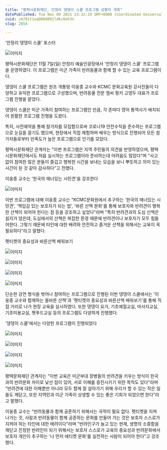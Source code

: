 ```yaml
---
title: "평택시문화재단, 안정리 댕댕이 스쿨 프로그램 성황리 개최"
datePublished: Tue Nov 09 2021 23:32:19 GMT+0000 (Coordinated Universal Time)
cuid: cm701t1uq000d09jldkc6eh3n
slug: 2654

---
```



'안정리 댕댕이 스쿨' 포스터

![이미지](https://cdn.hashnode.com/res/hashnode/image/upload/v1739252101761/3736b300-439b-4758-8fc9-f9e42a463dbb.jpeg)

평택시문화재단은 11월 7일(일) 안정리 예술인광장에서 '안정리 댕댕이 스쿨' 프로그램을 운영하였다. 이 프로그램은 미군 가족이 반려동물과 함께 할 수 있는 교육 프로그램이다.

댕댕이 스쿨 프로그램은 원조 개통령 이웅종 교수와 KCMC 문화교육원 강사진들이 다양하고 유익한 프로그램으로 구성했으며, 반려동물 전문 엠씨 펑키 고영두 대표가 프로그램 진행을 맡았다.

댕댕이 스쿨은 미군 가족이 참여하는 프로그램인 만큼, 각 존마다 영어 통역사가 배치되어 원활한 프로그램 진행을 도왔다.

특히, 사전예약을 통해 참가자를 모집함으로써 코로나19 안전수칙을 준수하는 프로그램으로 눈길을 끌기도 했으며, 현장에서 직접 체험하며 배우는 방식으로 진행되어 모든 참가자들로부터 만족도가 높은 프로그램으로 인기를 모았다.

평택시문화재단 관계자는 "이번 프로그램은 지역 주민들의 의견을 반영하였으며, 평택시문화재단에서도 처음 실시하는 프로그램이라 준비하는데 어려움도 많았다"며 "사고 없이 참여한 많은 분들이 즐겁고 행복한 시간을 보내는 모습을 보니 뿌듯하고 의미 있는 시간이 된 것 같아 감사하다"고 전했다.

이웅종 교수는 '한국의 매너있는 시민견'을 강조한다

![이미지](https://cdn.hashnode.com/res/hashnode/image/upload/v1739252103656/d1820627-b7ab-406a-877d-c9e20f3a5b9c.jpeg)

이번 프로그램에 대해 이웅종 교수는 "KCMC문화원에서 추구하는 '한국의 매너있는 시민견', '책임감 있는 보호자가 되는 법', '바른 산책 문화'를 통해 보호자와 반려견이 행복한 산책이 되어야 한다는 점 등을 강조하고 싶었다"라며 "특히 반려견과의 도심 산책은 쉽지가 않은데, 도심에서의 산책은 복잡한 환경 때문에 반려견이나 보호자가 모두 힘들어한다. 그렇기 때문에 타인에 대한 배려와 안전하고 즐거운 산책을 위해서는 교육이 꼭 필요하다"라고 말했다.

펫티켓의 중요성과 바른산책 배워보기

![이미지](https://cdn.hashnode.com/res/hashnode/image/upload/v1739252105620/bf25a524-d2e6-43a2-a64c-3bf2011327c8.jpeg)

![이미지](https://cdn.hashnode.com/res/hashnode/image/upload/v1739252108052/18f60c04-5a76-4339-86af-2c0c9178cd5c.jpeg)

![이미지](https://cdn.hashnode.com/res/hashnode/image/upload/v1739252110485/f17a31bd-8129-4134-b9ee-da4f77ab0f17.jpeg)

![이미지](https://cdn.hashnode.com/res/hashnode/image/upload/v1739252112762/4807be76-7e05-4c60-920b-8c2fe31addf5.jpeg)

단순한 강연 형식을 벗어나 참여하는 프로그램으로 진행된 이번 댕댕이 스쿨에서는 '이웅종 교수와 함께하는 올바른 산책'과 '펫티켓의 중요성과 바른산책 배워보기'를 통해 직접 거리로 나가 현장 교육을 실시하였다. 또한 댕댕이 요가, 기초예절교실, 마사지교실, 기초미용교실, 펫푸드교실 등의 프로그램도 다양하게 진행했다.

'댕댕이 스쿨'에서는 다양한 프로그램이 진행되었다

![이미지](https://cdn.hashnode.com/res/hashnode/image/upload/v1739252114807/3ce42f89-ef4d-4fae-be74-b2fd8b2352c3.jpeg)

![이미지](https://cdn.hashnode.com/res/hashnode/image/upload/v1739252116600/33634c07-b386-47d3-b2ad-465f5e583f8f.jpeg)

![이미지](https://cdn.hashnode.com/res/hashnode/image/upload/v1739252118236/f9736055-c5ec-4026-8f8c-ced5de63fe8f.jpeg)

![이미지](https://cdn.hashnode.com/res/hashnode/image/upload/v1739252120000/571b09a0-5e21-4efc-b67e-fb9ee27a9415.jpeg)

평택문화재단 관계자는 "이번 교육은 미군부대 장병들의 반려견을 키우는 방식이 한국과의 반려문화 차이로 낯선 점이 있어, 서로 이해를 증진시키기 위한 목적도 있다"라며 "반려견에 대한 이해뿐만 아니라 모두 함께 잘 살아가기 위해 우리가 할 수 있는 작은 일들도 깨닫고, 또한 지역민과 미군 가족이 상생할 수 있는 좋은 기회가 되었으면 한다"라고 말했다.

이웅종 교수는 "반려동물과 함께 공존하기 위해서는 국적이 필요 없다. 펫티켓을 지켜 나가는 것, 사람과 반려동물이 함께 공존하는 문화를 만들어 가는 것은 보호자 스스로가 지켜야 하는 타인에 대한 배려이다"라며 "반려인구가 늘고 있는 현재, 생명의 소중함을 깨닫고 진정한 반려인이 되기 위해서는 보호자 스스로가 교육의 중요성과 반려문화에서 보호자 개인이 추구하는 '나 먼저 에티켓 문화'를 실천하는 사람이 되어야 한다"고 강조했다.